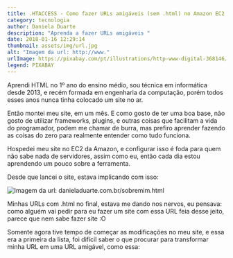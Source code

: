 ```yaml
---
title: .HTACCESS - Como fazer URLs amigáveis (sem .html) no Amazon EC2
category: tecnologia
author: Daniela Duarte
description: "Aprenda a fazer URLs amigáveis "
date: 2018-01-16 12:29:14
thumbnail: assets/img/url.jpg
alt: "Imagem da url: http://www."
urlImage: https://pixabay.com/pt/illustrations/http-www-digital-368146/
legend: PIXABAY
---
```

<!--StartFragment-->

Aprendi HTML no 1º ano do ensino médio, sou técnica em informática desde 2013, e recém formada em engenharia da computação, porém todos esses anos nunca tinha colocado um site no ar.

Então montei meu site, em um mês. E como gosto de ter uma boa base, não gosto de utilizar frameworks, plugins, e outras coisas que facilitam a vida do programador, podem me chamar de burra, mas prefiro aprender fazendo as coisas do zero para realmente entender como tudo funciona.

Hospedei meu site no EC2 da Amazon, e configurar isso é foda para quem não sabe nada de servidores, assim como eu, então cada dia estou aprendendo um pouco sobre a ferramenta.

Desde que lancei o site, estava implicando com isso:

<!--EndFragment-->

![Imagem da url: danieladuarte.com.br/sobremim.html](assets/img/url-com-ponto-html-no-final.jpg)

<!--StartFragment-->

Minhas URLs com .html no final, estava me dando nos nervos, eu pensava: como alguém vai pedir para eu fazer um site com essa URL feia desse jeito, parece que nem sabe fazer site :O

Somente agora tive tempo de começar as modificações no meu site, e essa era a primeira da lista, foi difícil saber o que procurar para transformar minha URL em uma URL amigável, como essa:



<!--EndFragment-->